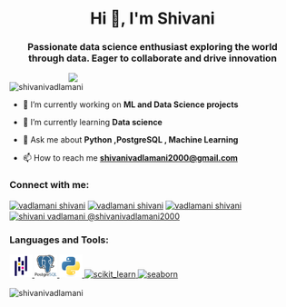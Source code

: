 <h1 align="center">Hi 👋, I'm Shivani </h1>
<h3 align="center">Passionate data science enthusiast exploring the world through data. Eager to collaborate and drive innovation</h3>
<img align ="right"  width = "400" src = "https://www.google.com/url?sa=i&url=https%3A%2F%2Fwww.pinterest.com%2Fpin%2F717268678168057748%2F&psig=AOvVaw2O3wHJnRViBnCEcO24eXTz&ust=1682407008169000&source=images&cd=vfe&ved=0CBEQjRxqFwoTCLCds9L8wf4CFQAAAAAdAAAAABAE">
<p align="left"> <img src="https://komarev.com/ghpvc/?username=shivanivadlamani&label=Profile%20views&color=0e75b6&style=flat" alt="shivanivadlamani" /> </p>

- 🔭 I’m currently working on **ML and Data Science projects**

- 🌱 I’m currently learning **Data science**

- 💬 Ask me about **Python ,PostgreSQL , Machine Learning**

- 📫 How to reach me **shivanivadlamani2000@gmail.com**

<h3 align="left">Connect with me:</h3>
<p align="left">
<a href="https://linkedin.com/in/vadlamani shivani" target="blank"><img align="center" src="https://raw.githubusercontent.com/rahuldkjain/github-profile-readme-generator/master/src/images/icons/Social/linked-in-alt.svg" alt="vadlamani shivani" height="30" width="40" /></a>
<a href="https://www.hackerrank.com/vadlamani shivani" target="blank"><img align="center" src="https://raw.githubusercontent.com/rahuldkjain/github-profile-readme-generator/master/src/images/icons/Social/hackerrank.svg" alt="vadlamani shivani" height="30" width="40" /></a>
<a href="https://www.leetcode.com/vadlamani shivani" target="blank"><img align="center" src="https://raw.githubusercontent.com/rahuldkjain/github-profile-readme-generator/master/src/images/icons/Social/leet-code.svg" alt="vadlamani shivani" height="30" width="40" /></a>
<a href="https://www.hackerearth.com/shivani vadlamani @shivanivadlamani2000" target="blank"><img align="center" src="https://raw.githubusercontent.com/rahuldkjain/github-profile-readme-generator/master/src/images/icons/Social/hackerearth.svg" alt="shivani vadlamani @shivanivadlamani2000" height="30" width="40" /></a>
</p>

<h3 align="left">Languages and Tools:</h3>
<p align="left"> <a href="https://pandas.pydata.org/" target="_blank" rel="noreferrer"> <img src="https://raw.githubusercontent.com/devicons/devicon/2ae2a900d2f041da66e950e4d48052658d850630/icons/pandas/pandas-original.svg" alt="pandas" width="40" height="40"/> </a> <a href="https://www.postgresql.org" target="_blank" rel="noreferrer"> <img src="https://raw.githubusercontent.com/devicons/devicon/master/icons/postgresql/postgresql-original-wordmark.svg" alt="postgresql" width="40" height="40"/> </a> <a href="https://www.python.org" target="_blank" rel="noreferrer"> <img src="https://raw.githubusercontent.com/devicons/devicon/master/icons/python/python-original.svg" alt="python" width="40" height="40"/> </a> <a href="https://scikit-learn.org/" target="_blank" rel="noreferrer"> <img src="https://upload.wikimedia.org/wikipedia/commons/0/05/Scikit_learn_logo_small.svg" alt="scikit_learn" width="40" height="40"/> </a> <a href="https://seaborn.pydata.org/" target="_blank" rel="noreferrer"> <img src="https://seaborn.pydata.org/_images/logo-mark-lightbg.svg" alt="seaborn" width="40" height="40"/> </a> </p>

<p><img align="center" src="https://github-readme-stats.vercel.app/api/top-langs?username=shivanivadlamani&show_icons=true&locale=en&layout=compact" alt="shivanivadlamani" /></p>
